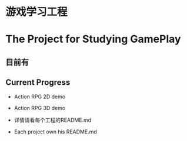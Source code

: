 ﻿# 游戏学习工程
# The Project for Studying GamePlay

## 目前有
## Current Progress
- Action RPG 2D demo
- Action RPG 3D demo

- 详情请看每个工程的README.md
- Each project own his README.md

